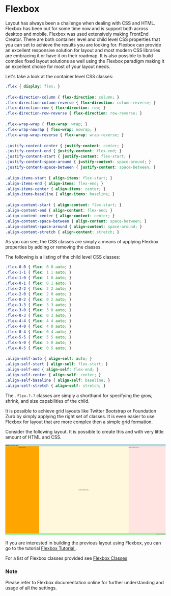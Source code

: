 # Flexbox

Layout has always been a challenge when dealing with CSS and HTML. Flexbox has been out for some time now and is support both across desktop and mobile. Flexbox was used extensively making FrontEnd Creator. There are both container level and child level CSS properties that you can set to achieve the results you are looking for. Flexbox can provide an excellent responsive solution for layout and most modern CSS libraries are embracing it or have it on their roadmap. It is also possible to build complex fixed layout solutions as well using the Flexbox paradigm making it an excellent choice for most of your layout needs.

Let's take a look at the container level CSS classes:

```css
.flex { display: flex; }

.flex-direction-column { flex-direction: column; }
.flex-direction-column-reverse { flex-direction: column-reverse; }
.flex-direction-row { flex-direction: row; }
.flex-direction-row-reverse { flex-direction: row-reverse; }

.flex-wrap-wrap { flex-wrap: wrap; }
.flex-wrap-nowrap { flex-wrap: nowrap; }
.flex-wrap-wrap-reverse { flex-wrap: wrap-reverse; }

.justify-content-center { justify-content: center; }
.justify-content-end { justify-content: flex-end; }
.justify-content-start { justify-content: flex-start; }
.justify-content-space-around { justify-content: space-around; }
.justify-content-space-between { justify-content: space-between; }

.align-items-start { align-items: flex-start; }
.align-items-end { align-items: flex-end; }
.align-items-center { align-items: center; }
.align-items-baseline { align-items: baseline; }

.align-content-start { align-content: flex-start; }
.align-content-end { align-content: flex-end; }
.align-content-center { align-content: center; }
.align-content-space-between { align-content: space-between; }
.align-content-space-around { align-content: space-around; }
.align-content-stretch { align-content: stretch; }
```

As you can see, the CSS classes are simply a means of applying Flexbox properties by adding or removing the classes.

The following is a listing of the child level CSS classes:

```css
.flex-0-0 { flex: 0 0 auto; }
.flex-1-1 { flex: 1 1 auto; }
.flex-1-0 { flex: 1 0 auto; }
.flex-0-1 { flex: 0 1 auto; }
.flex-2-2 { flex: 2 2 auto; }
.flex-2-0 { flex: 2 0 auto; }
.flex-0-2 { flex: 0 2 auto; }
.flex-3-3 { flex: 3 3 auto; }
.flex-3-0 { flex: 3 0 auto; }
.flex-0-3 { flex: 0 3 auto; }
.flex-4-4 { flex: 4 4 auto; }
.flex-4-0 { flex: 4 0 auto; }
.flex-0-4 { flex: 0 4 auto; }
.flex-5-5 { flex: 5 5 auto; }
.flex-5-0 { flex: 5 0 auto; }
.flex-0-5 { flex: 0 5 auto; }

.align-self-auto { align-self: auto; }
.align-self-start { align-self: flex-start; }
.align-self-end { align-self: flex-end; }
.align-self-center { align-self: center; }
.align-self-baseline { align-self: baseline; }
.align-self-stretch { align-self: stretch; }
```

The `.flex-?-?` classes are simply a shorthand for specifying the grow, shrink, and size capabilities of the child.

It is possible to achieve grid layouts like Twitter Bootstrap or Foundation Zurb by simply applying the right set of classes. It is even easier to use Flexbox for layout that are more complex then a simple grid formation.

Consider the following layout. It is possible to create this and with very little amount of HTML and CSS.

![Tutorial Flexbox Preview](../../assets/images/tutorials/tutorial-flexbox-preview.png)

If you are interested in building the previous layout using Flexbox, you can go to the tutorial [ Flexbox Tutorial ](../../tutorials/flexbox-screen.md).

For a list of Flexbox classes provided see [ Flexbox Classes ](../../reference/flexbox-classes.md)

### Note
Please refer to Flexbox documentation online for further understanding and usage of all the settings.
